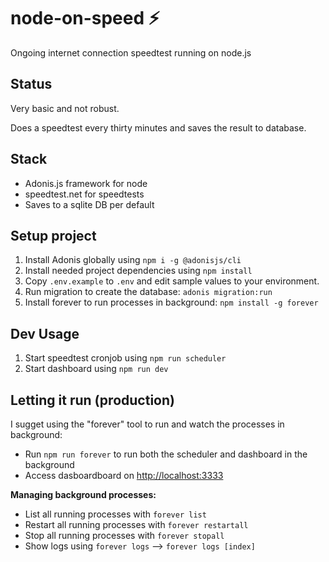 # node-on-speed ⚡

Ongoing internet connection speedtest running on node.js

## Status

Very basic and not robust.

Does a speedtest every thirty minutes and saves the result to database.

## Stack

- Adonis.js framework for node
- speedtest.net for speedtests
- Saves to a sqlite DB per default

## Setup project

1. Install Adonis globally using `npm i -g @adonisjs/cli`
2. Install needed project dependencies using `npm install`
3. Copy `.env.example` to `.env` and edit sample values to your environment.
4. Run migration to create the database: `adonis migration:run`
5. Install forever to run processes in background: `npm install -g forever`

## Dev Usage

1. Start speedtest cronjob using `npm run scheduler`
2. Start dashboard using `npm run dev`

## Letting it run (production)

I sugget using the "forever" tool to run and watch the processes in background:

- Run `npm run forever` to run both the scheduler and dashboard in the background
- Access dasboardboard on [http://localhost:3333](http://localhost:3333)

**Managing background processes:**

- List all running processes with `forever list`
- Restart all running processes with `forever restartall`
- Stop all running processes with `forever stopall`
- Show logs using `forever logs` --> `forever logs [index]`
